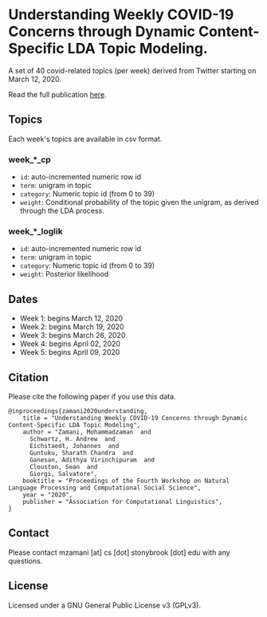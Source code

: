 # Understanding Weekly COVID-19 Concerns through Dynamic Content-Specific LDA Topic Modeling.

A set of 40 covid-related topics (per week) derived from Twitter starting on March 12, 2020. 

Read the full publication [here](https://www.aclweb.org/anthology/2020.nlpcss-1.21/). 

## Topics

Each week's topics are available in csv format.

### week_*_cp

* `id`: auto-incremented numeric row id
* `term`: unigram in topic
* `category`: Numeric topic id (from 0 to 39)
* `weight`: Conditional probability of the topic given the unigram, as derived through the LDA process. 

### week_*_loglik

* `id`: auto-incremented numeric row id 
* `term`: unigram in topic
* `category`: Numeric topic id (from 0 to 39)
* `weight`: Posterior likelihood

## Dates

* Week 1: begins March 12, 2020
* Week 2: begins March 19, 2020
* Week 3: begins March 26, 2020
* Week 4: begins April 02, 2020
* Week 5: begins April 09, 2020

## Citation

Please cite the following paper if you use this data. 

```
@inproceedings{zamani2020understanding,
    title = "Understanding Weekly COVID-19 Concerns through Dynamic Content-Specific LDA Topic Modeling",
    author = "Zamani, Mohammadzaman  and
      Schwartz, H. Andrew  and
      Eichstaedt, Johannes  and
      Guntuku, Sharath Chandra  and
      Ganesan, Adithya Virinchipuram  and
      Clouston, Sean  and
      Giorgi, Salvatore",
    booktitle = "Proceedings of the Fourth Workshop on Natural Language Processing and Computational Social Science",
    year = "2020",
    publisher = "Association for Computational Linguistics",
}
```

## Contact

Please contact mzamani [at] cs [dot] stonybrook [dot] edu with any questions.

## License

Licensed under a GNU General Public License v3 (GPLv3).

